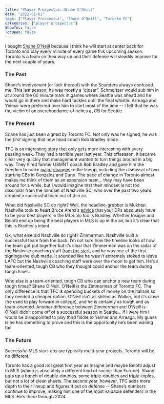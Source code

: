 ```yaml
---
title: "Player Prospectus: Shane O'Neill"
date: "2022-01-01"
tags: ["Player Prospectus", "Shane O'Neill", "Toronto FC"]
categories: ["player prospectus"]
ShowToc: false
TocOpen: false
---
```


I bought [Shane O’Neill](https://sorare.com/players/shane-o-neill) because I think he will start at center back for Toronto and play every minute of every game this upcoming season. Toronto is a team on their way up and their defense
will steadily improve for the next couple of years.

### The Past

Shane’s involvement (or lack thereof) with the Sounders always confused me. This last season, he was mostly a “closer”. Schmeltzer would sub him in at around the 60 minute mark in games where Seattle was ahead and he would go in there and make hard tackles until the final whistle. Arreaga and Yeimar were preferred over him to start most of the time -- I felt that he was the victim of an overabundance of riches at CB for Seattle.

### The Present

Shane has just been signed by Toronto FC. Not only was he signed, he was the _first_ signing that new head coach Bob Bradley made.

TFC is an interesting story that only gets more interesting with every passing week. They had a terrible year last year. This offseason, it became clear very quickly that management wanted to turn things around in a big way. They hired former USMNT coach Bob Bradley and gave him the freedom to make [major](https://www.google.com/search?q=insigne&sxsrf=AOaemvKWXlabYdOjiwdeHP5yWSMQZmltIA:1640875473382&source=lnms&tbm=isch&sa=X&ved=2ahUKEwj4gti94Yv1AhUMmeAKHa3sA2IQ_AUoAnoECAIQBA&cshid=1640875476300719&biw=1792&bih=1041&dpr=2) [changes](https://www.google.com/search?q=belotti&sxsrf=AOaemvKvbvt32doPmtTlb55GhZlK4WZGMA:1640875518368&source=lnms&tbm=isch&sa=X&ved=2ahUKEwiV4JHT4Yv1AhXmkOAKHc0hA9MQ_AUoA3oECAIQBQ&biw=1792&bih=1041&dpr=2) to the lineup, including the dismissal of two starting CBs in Gonzalez and Dunn. The pace of change in Toronto almost makes me think of them as an expansion team… they may have been around for a while, but I would imagine that their mindset is not too dissimilar from the mindset of Nashville SC, who over the past two years created a successful team out of thin air.

What did Nashville SC do right? Well, the headline-grabber is Mukhtar. Nashville took to heart Bruce Arena’s [advice](https://mlsmultiplex.com/2019/12/16/new-england-revolution-make-sure-three-dps-fit/) that your DPs absolutely have to be your best players in the MLS. So too is Bradley. Whether Insigne and Belotti end up being the best players in MLS is up in the air, but it’s clear that this is Bradley's intent.

Ok, what else did Nashville do right? Zimmerman. Nashville built a successful team from the back. I’m not sure how the timeline looks of how the team got put together but it’s clear that Zimmerman was on the radar of the Nashville coaching staff [from the start](https://www.youtube.com/watch?v=P6GigkonFRY), and he was one of the first signings the club made. It sounded like he wasn’t extremely stoked to leave LAFC but the Nashville coaching staff were over the moon to get him. He’s a team-oriented, tough CB who they thought could anchor the team during tough times.

Who else is a team-oriented, tough CB who can anchor a new team during tough times? Shane O’Neill. O’Neill is the Zimmerman of Toronto FC. The only difference is that TFC is spending buckets of money on the Italians so they needed a cheaper option. O’Neill isn’t as skilled as Walker, but it’s close (he used to play forward in college), and he is certainly as tough and as team-oriented. Another difference between Zimmerman and O’Neill is O’Neill didn’t come off of a successful season in Seattle… if I were him I would be disappointed to play third fiddle to Yeimar and Arreaga. My guess is he has something to prove and this is the opportunity he’s been waiting for.

### The Future

Successful MLS start-ups are typically multi-year projects. Toronto will be no different.

Toronto has a good not great first year as Insigne and maybe Belotti adjust to MLS (which is absolutely a different kind of soccer than Europe). Shane puts up a bunch of double-doubles, some triple-doubles and triple-triples, but not a lot of clean sheets. The second year, however, TFC adds more depth to their lineup and figures it out on defense -- Shane’s numbers continue to improve, making him one of the most valuable defenders in the MLS. He’s there through 2024.
